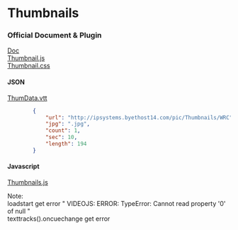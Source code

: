 # Thumbnails  
### Official Document & Plugin  
[Doc](//docs.brightcove.com/en/player/brightcove-player/guides/thumbnails-plugin.html)  
[Thumbnail.js](//players.brightcove.net/videojs-thumbnails/videojs.thumbnails.js)  
[Thumbnail.css](//players.brightcove.net/videojs-thumbnails/videojs.thumbnails.css)  

#### JSON
[ThumData.vtt](//raw.githubusercontent.com/indianstau/Brightcove/master/Plugin/thumbnails/ThumData.vtt)  
```  JSON
        {
            "url": "http://ipsystems.byethost14.com/pic/Thumbnails/WRC",
            "jpg": ".jpg",
            "count": 1,
            "sec": 10,
            "length": 194
        }      
```   
#### Javascript  

[Thumbnails.js](//raw.githubusercontent.com/indianstau/Brightcove/master/Plugin/thumbnails/thumbnails.js)  
  
Note:    
loadstart get error  " VIDEOJS: ERROR: TypeError: Cannot read property '0' of null  "  
texttracks().oncuechange get error  




